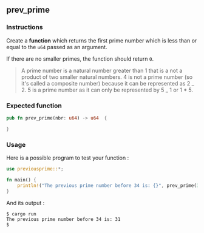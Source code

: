 ## prev_prime

### Instructions

Create a **function** which returns the first prime number which is less than or equal to the `u64` passed as an argument.

If there are no smaller primes, the function should return `0`.

> A prime number is a natural number greater than 1 that is a not a product of two smaller natural numbers.
> 4 is not a prime number (so it's called a composite number) because it can be represented as 2 _ 2. 5 is a prime number as it can only be represented by 5 _ 1 or 1 \* 5.

### Expected function

```rust
pub fn prev_prime(nbr: u64) -> u64  {

}
```

### Usage

Here is a possible program to test your function :

```rust
use previousprime::*;

fn main() {
    println!("The previous prime number before 34 is: {}", prev_prime(34));
}
```

And its output :

```console
$ cargo run
The previous prime number before 34 is: 31
$
```
